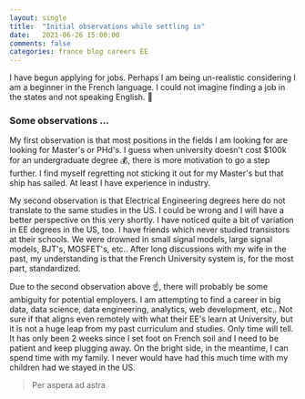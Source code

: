 ```yaml
---
layout: single
title:  "Initial observations while settling in"
date:   2021-06-26 15:00:00
comments: false
categories: france blog careers EE 
---
```

I have begun applying for jobs. Perhaps I am being un-realistic considering
I am a beginner in the French language. I could not imagine finding a job in
the states and not speaking English. :crossed_fingers:

### Some observations ...

My first observation is that most positions in the fields I am looking for are
looking for Master's or PHd's. I guess when university doesn't cost $100k for
an undergraduate degree :moneybag:, there is more motivation to go a step further. I find myself
regretting not sticking it out for my Master's but that ship has sailed. At least
I have experience in industry.

My second observation is that Electrical Engineering degrees here do not translate
to the same studies in the US. I could be wrong and I will have a better perspective
on this very shortly. I have noticed quite a bit of variation in EE degrees in the US, 
too. I have friends which never studied transistors at their schools. We were drowned in
small signal models, large signal models, BJT's, MOSFET's, etc.. After long
discussions with my wife in the past, my understanding is that the French University
system is, for the most part, standardized. 

Due to the second observation above :point_up:, there will probably be some
ambiguity for potential employers. I am attempting to find a career in big data,
data science, data engineering, analytics, web development, etc.. Not sure if that
aligns even remotely with what their EE's learn at University, but it is not a huge
leap from my past curriculum and studies. Only time will tell. It has only been
2 weeks since I set foot on French soil and I need to be patient and keep plugging away.
On the bright side, in the meantime, I can spend time with my family. I never would 
have had this much time with my children had we stayed in the US. 

> Per aspera ad astra
